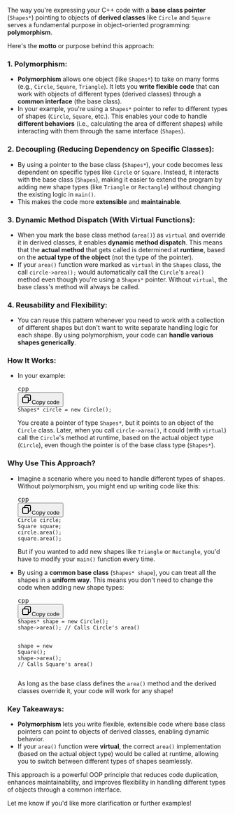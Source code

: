 <div class="markdown prose w-full break-words dark:prose-invert dark"><p>The way you're expressing your C++ code with a <strong>base class pointer</strong> (<code>Shapes*</code>) pointing to objects of <strong>derived classes</strong> like <code>Circle</code> and <code>Square</code> serves a fundamental purpose in object-oriented programming: <strong>polymorphism</strong>.</p><p>Here's the <strong>motto</strong> or purpose behind this approach:</p><h3>1. <strong>Polymorphism</strong>:</h3><ul><li><strong>Polymorphism</strong> allows one object (like <code>Shapes*</code>) to take on many forms (e.g., <code>Circle</code>, <code>Square</code>, <code>Triangle</code>). It lets you <strong>write flexible code</strong> that can work with objects of different types (derived classes) through a <strong>common interface</strong> (the base class).</li><li>In your example, you're using a <code>Shapes*</code> pointer to refer to different types of shapes (<code>Circle</code>, <code>Square</code>, etc.). This enables your code to handle <strong>different behaviors</strong> (i.e., calculating the area of different shapes) while interacting with them through the same interface (<code>Shapes</code>).</li></ul><h3>2. <strong>Decoupling</strong> (Reducing Dependency on Specific Classes):</h3><ul><li>By using a pointer to the base class (<code>Shapes*</code>), your code becomes less dependent on specific types like <code>Circle</code> or <code>Square</code>. Instead, it interacts with the base class (<code>Shapes</code>), making it easier to extend the program by adding new shape types (like <code>Triangle</code> or <code>Rectangle</code>) without changing the existing logic in <code>main()</code>.</li><li>This makes the code more <strong>extensible</strong> and <strong>maintainable</strong>.</li></ul><h3>3. <strong>Dynamic Method Dispatch</strong> (With Virtual Functions):</h3><ul><li>When you mark the base class method (<code>area()</code>) as <code>virtual</code> and override it in derived classes, it enables <strong>dynamic method dispatch</strong>. This means that the <strong>actual method</strong> that gets called is determined at <strong>runtime</strong>, based on the <strong>actual type of the object</strong> (not the type of the pointer).</li><li>If your <code>area()</code> function were marked as <code>virtual</code> in the <code>Shapes</code> class, the call <code>circle-&gt;area();</code> would automatically call the <code>Circle</code>'s <code>area()</code> method even though you're using a <code>Shapes*</code> pointer. Without <code>virtual</code>, the base class's method will always be called.</li></ul><h3>4. <strong>Reusability and Flexibility</strong>:</h3><ul><li>You can reuse this pattern whenever you need to work with a collection of different shapes but don't want to write separate handling logic for each shape. By using polymorphism, your code can <strong>handle various shapes generically</strong>.</li></ul><h3>How It Works:</h3><ul><li>In your example:<pre class="!overflow-visible"><div class="contain-inline-size rounded-md border-[0.5px] border-token-border-medium relative bg-token-sidebar-surface-primary dark:bg-gray-950"><div class="flex items-center text-token-text-secondary px-4 py-2 text-xs font-sans justify-between rounded-t-md h-9 bg-token-sidebar-surface-primary dark:bg-token-main-surface-secondary">cpp</div><div class="sticky top-9 md:top-[5.75rem]"><div class="absolute bottom-0 right-2 flex h-9 items-center"><div class="flex items-center rounded bg-token-sidebar-surface-primary px-2 font-sans text-xs text-token-text-secondary dark:bg-token-main-surface-secondary"><span class="" data-state="closed"><button class="flex gap-1 items-center py-1"><svg width="24" height="24" viewBox="0 0 24 24" fill="none" xmlns="http://www.w3.org/2000/svg" class="icon-sm"><path fill-rule="evenodd" clip-rule="evenodd" d="M7 5C7 3.34315 8.34315 2 10 2H19C20.6569 2 22 3.34315 22 5V14C22 15.6569 20.6569 17 19 17H17V19C17 20.6569 15.6569 22 14 22H5C3.34315 22 2 20.6569 2 19V10C2 8.34315 3.34315 7 5 7H7V5ZM9 7H14C15.6569 7 17 8.34315 17 10V15H19C19.5523 15 20 14.5523 20 14V5C20 4.44772 19.5523 4 19 4H10C9.44772 4 9 4.44772 9 5V7ZM5 9C4.44772 9 4 9.44772 4 10V19C4 19.5523 4.44772 20 5 20H14C14.5523 20 15 19.5523 15 19V10C15 9.44772 14.5523 9 14 9H5Z" fill="currentColor"></path></svg>Copy code</button></span></div></div></div><div class="overflow-y-auto p-4" dir="ltr"><code class="!whitespace-pre hljs language-cpp">Shapes* circle = <span class="hljs-keyword">new</span> <span class="hljs-built_in">Circle</span>();
</code></div></div></pre>You create a pointer of type <code>Shapes*</code>, but it points to an object of the <code>Circle</code> class. Later, when you call <code>circle-&gt;area()</code>, it could (with <code>virtual</code>) call the <code>Circle</code>'s method at runtime, based on the actual object type (<code>Circle</code>), even though the pointer is of the base class type (<code>Shapes*</code>).</li></ul><h3>Why Use This Approach?</h3><ul><li><p>Imagine a scenario where you need to handle different types of shapes. Without polymorphism, you might end up writing code like this:</p><pre class="!overflow-visible"><div class="contain-inline-size rounded-md border-[0.5px] border-token-border-medium relative bg-token-sidebar-surface-primary dark:bg-gray-950"><div class="flex items-center text-token-text-secondary px-4 py-2 text-xs font-sans justify-between rounded-t-md h-9 bg-token-sidebar-surface-primary dark:bg-token-main-surface-secondary">cpp</div><div class="sticky top-9 md:top-[5.75rem]"><div class="absolute bottom-0 right-2 flex h-9 items-center"><div class="flex items-center rounded bg-token-sidebar-surface-primary px-2 font-sans text-xs text-token-text-secondary dark:bg-token-main-surface-secondary"><span class="" data-state="closed"><button class="flex gap-1 items-center py-1"><svg width="24" height="24" viewBox="0 0 24 24" fill="none" xmlns="http://www.w3.org/2000/svg" class="icon-sm"><path fill-rule="evenodd" clip-rule="evenodd" d="M7 5C7 3.34315 8.34315 2 10 2H19C20.6569 2 22 3.34315 22 5V14C22 15.6569 20.6569 17 19 17H17V19C17 20.6569 15.6569 22 14 22H5C3.34315 22 2 20.6569 2 19V10C2 8.34315 3.34315 7 5 7H7V5ZM9 7H14C15.6569 7 17 8.34315 17 10V15H19C19.5523 15 20 14.5523 20 14V5C20 4.44772 19.5523 4 19 4H10C9.44772 4 9 4.44772 9 5V7ZM5 9C4.44772 9 4 9.44772 4 10V19C4 19.5523 4.44772 20 5 20H14C14.5523 20 15 19.5523 15 19V10C15 9.44772 14.5523 9 14 9H5Z" fill="currentColor"></path></svg>Copy code</button></span></div></div></div><div class="overflow-y-auto p-4" dir="ltr"><code class="!whitespace-pre hljs language-cpp">Circle circle;
Square square;
circle.<span class="hljs-built_in">area</span>();
square.<span class="hljs-built_in">area</span>();
</code></div></div></pre><p>But if you wanted to add new shapes like <code>Triangle</code> or <code>Rectangle</code>, you'd have to modify your <code>main()</code> function every time.</p></li><li><p>By using a <strong>common base class</strong> (<code>Shapes* shape</code>), you can treat all the shapes in a <strong>uniform way</strong>. This means you don't need to change the code when adding new shape types:</p><pre class="!overflow-visible"><div class="contain-inline-size rounded-md border-[0.5px] border-token-border-medium relative bg-token-sidebar-surface-primary dark:bg-gray-950"><div class="flex items-center text-token-text-secondary px-4 py-2 text-xs font-sans justify-between rounded-t-md h-9 bg-token-sidebar-surface-primary dark:bg-token-main-surface-secondary">cpp</div><div class="sticky top-9 md:top-[5.75rem]"><div class="absolute bottom-0 right-2 flex h-9 items-center"><div class="flex items-center rounded bg-token-sidebar-surface-primary px-2 font-sans text-xs text-token-text-secondary dark:bg-token-main-surface-secondary"><span class="" data-state="closed"><button class="flex gap-1 items-center py-1"><svg width="24" height="24" viewBox="0 0 24 24" fill="none" xmlns="http://www.w3.org/2000/svg" class="icon-sm"><path fill-rule="evenodd" clip-rule="evenodd" d="M7 5C7 3.34315 8.34315 2 10 2H19C20.6569 2 22 3.34315 22 5V14C22 15.6569 20.6569 17 19 17H17V19C17 20.6569 15.6569 22 14 22H5C3.34315 22 2 20.6569 2 19V10C2 8.34315 3.34315 7 5 7H7V5ZM9 7H14C15.6569 7 17 8.34315 17 10V15H19C19.5523 15 20 14.5523 20 14V5C20 4.44772 19.5523 4 19 4H10C9.44772 4 9 4.44772 9 5V7ZM5 9C4.44772 9 4 9.44772 4 10V19C4 19.5523 4.44772 20 5 20H14C14.5523 20 15 19.5523 15 19V10C15 9.44772 14.5523 9 14 9H5Z" fill="currentColor"></path></svg>Copy code</button></span></div></div></div><div class="overflow-y-auto p-4" dir="ltr"><code class="!whitespace-pre hljs language-cpp">Shapes* shape = <span class="hljs-keyword">new</span> <span class="hljs-built_in">Circle</span>();
shape-&gt;<span class="hljs-built_in">area</span>(); <span class="hljs-comment">// Calls Circle's area()</span>

shape = <span class="hljs-keyword">new</span> <span class="hljs-built_in">Square</span>();
shape-&gt;<span class="hljs-built_in">area</span>(); <span class="hljs-comment">// Calls Square's area()</span>
</code></div></div></pre><p>As long as the base class defines the <code>area()</code> method and the derived classes override it, your code will work for any shape!</p></li></ul><h3>Key Takeaways:</h3><ul><li><strong>Polymorphism</strong> lets you write flexible, extensible code where base class pointers can point to objects of derived classes, enabling dynamic behavior.</li><li>If your <code>area()</code> function were <strong>virtual</strong>, the correct <code>area()</code> implementation (based on the actual object type) would be called at runtime, allowing you to switch between different types of shapes seamlessly.</li></ul><p>This approach is a powerful OOP principle that reduces code duplication, enhances maintainability, and improves flexibility in handling different types of objects through a common interface.</p><p>Let me know if you'd like more clarification or further examples!</p></div>